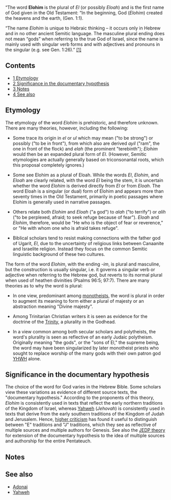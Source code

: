 “The word **Elohim** is the plural of *El* (or possibly *Eloah*)
and is the first name of God given in the Old Testament: “In the
beginning, God (*Elohim*) created the heavens and the earth, (Gen.
1:1).

“The name *Elohim* is unique to Hebraic thinking – it occurs only
in Hebrew and in no other ancient Semitic language. The masculine
plural ending does not mean “gods” when referring to the true God
of Israel, since the name is mainly used with singular verb forms
and with adjectives and pronouns in the singular (e.g. see Gen.
1:26).”
[[1]](http://www.hebrew4christians.com/Names_of_G-d/Elohim/elohim.html)

## Contents

-   [1 Etymology](#Etymology)
-   [2 Significance in the documentary hypothesis](#Significance_in_the_documentary_hypothesis)
-   [3 Notes](#Notes)
-   [4 See also](#See_also)

## Etymology

The etymology of the word *Elohim* is prehistoric, and therefore
unknown. There are many theories, however, including the
following:

-   Some trace its origin in *el* or *ul* which may mean ("to be
    strong") or possibly ("to be in front"), from which also are
    derived *ayil* ("ram", the one in front of the flock) and *elah*
    (the prominent "terebinth"); *Elohim* would then be an expanded
    plural form of *El*. (However, Semitic etymologies are actually
    generally based on triconsonantal roots, which this proposal
    completely ignores.)
-   Some see Elohim as a plural of Eloah. While the words *El*,
    *Elohim*, and *Eloah* are clearly related, with the word *El* being
    the stem, it is uncertain whether the word *Elohim* is derived
    directly from *El* or from *Eloah*. The word Eloah is a singular
    (or dual) form of Elohim and appears more than seventy times in the
    Old Testament, primarily in poetic passages where Elohim is
    generally used in narrative passages.

-   Others relate both *Elohim* and *Eloah* ("a god") to *alah*
    ("to terrify") or *alih* ("to be perplexed, afraid; to seek refuge
    because of fear"). *Eloah* and *Elohim*, therefore, would be "He
    who is the object of fear or reverence," or "He with whom one who
    is afraid takes refuge".

-   Biblical scholars tend to resist making connections with the
    father god of Ugarit, *El*, due to the uncertainty of religious
    links between Canaanite and Israelite religion. Instead they focus
    on the common Semitic linguistic background of these two cultures.

The form of the word *Elohim*, with the ending *-im*, is plural and
masculine, but the construction is usually singular, i.e. it
governs a singular verb or adjective when referring to the Hebrew
god, but reverts to its normal plural when used of heathen
divinities (Psalms 96:5; 97:7). There are many theories as to why
the word is plural:

-   In one view, predominant among
    [monotheists](Monotheism "Monotheism"), the word is plural in order
    to augment its meaning to form either a plural of majesty or an
    abstraction meaning "Divine majesty".

-   Among Trinitarian Christian writers it is seen as evidence for
    the doctrine of the [Trinity](Trinity "Trinity"), a plurality in
    the Godhead.

-   In a view common among both secular scholars and polytheists,
    the word's plurality is seen as reflective of an early Judaic
    polytheism. Originally meaning "the gods", or the "sons of El," the
    supreme being, the word may have been singularized by later
    monotheist priests who sought to replace worship of the many gods
    with their own patron god [YHWH](Yahweh "Yahweh") alone.

## Significance in the documentary hypothesis

The choice of the word for God varies in the Hebrew Bible. Some
scholars view these variations as evidence of different source
texts, the "documentary hypothesis." According to the proponents of
this theory, *Elohim* is consistently used in texts that reflect
the early northern traditions of the Kingdom of Israel, whereas
[Yahweh](Yahweh "Yahweh") (*Jehovah*) is consistently used in texts
that derive from the early southern traditions of the Kingdom of
Judah and Jerusalem. Hence,
[higher criticism](Biblical_criticism "Biblical criticism") has
found it useful to distinguish between "E" traditions and "J"
traditions, which they see as reflective of multiple sources and
multiple authors for Genesis. See also the
[JEDP theory](JEDP_theory "JEDP theory") for extension of the
documentary hypothesis to the idea of multiple sources and
authorship for the entire Pentateuch.

## Notes

## See also

-   [Adonai](Adonai "Adonai")
-   [Yahweh](Yahweh "Yahweh")



